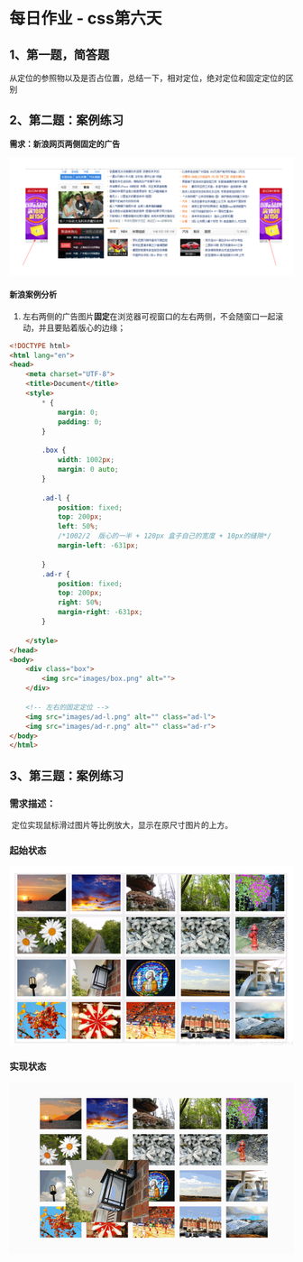 # 每日作业 - css第六天

## 1、第一题，简答题

从定位的参照物以及是否占位置，总结一下，相对定位，绝对定位和固定定位的区别



## 2、第二题：案例练习

**需求：新浪网页两侧固定的广告**

![1571581438470](images/1571581438470.png)

#### 新浪案例分析



1. 左右两侧的广告图片**固定**在浏览器可视窗口的左右两侧，不会随窗口一起滚动，并且要贴着版心的边缘；

   

```html
<!DOCTYPE html>
<html lang="en">
<head>
	<meta charset="UTF-8">
	<title>Document</title>
	<style>
		* {
			margin: 0;
			padding: 0;
		}
		
		.box {
			width: 1002px;
			margin: 0 auto;
		}
		
		.ad-l {
			position: fixed;
			top: 200px;
			left: 50%;
			/*1002/2  版心的一半 + 120px 盒子自己的宽度 + 10px的缝隙*/
			margin-left: -631px;

		}
		.ad-r {
			position: fixed;
			top: 200px;
			right: 50%;
			margin-right: -631px;
		}
		
	</style>
</head>
<body>
	<div class="box">
		<img src="images/box.png" alt="">
	</div>
	
	<!-- 左右的固定定位 -->
	<img src="images/ad-l.png" alt="" class="ad-l">
	<img src="images/ad-r.png" alt="" class="ad-r">
</body>
</html>
```





## 3、第三题：案例练习

### 需求描述：

​	定位实现鼠标滑过图片等比例放大，显示在原尺寸图片的上方。

### 起始状态

![1571587262015](images/1571587262015.png)

### 实现状态

![1571587262015](images/案例效果.gif)